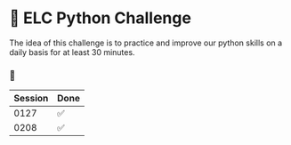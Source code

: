 # 🧠 ELC Python Challenge

The idea of this challenge is to practice and improve our python skills on a daily basis for at least 30 minutes.

### 🐶

|Session|Done|
|-------|----|
|0127   |✅  |
|0208   |✅  |